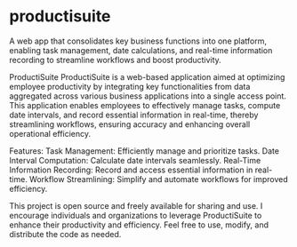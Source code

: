 # productisuite
A web app that consolidates key business functions into one platform, enabling task management, date calculations, and real-time information recording to streamline workflows and boost productivity.

ProductiSuite
ProductiSuite is a web-based application aimed at optimizing employee productivity by integrating key functionalities from data aggregated across various business applications into a single access point. This application enables employees to effectively manage tasks, compute date intervals, and record essential information in real-time, thereby streamlining workflows, ensuring accuracy and enhancing overall operational efficiency.

Features:
Task Management: Efficiently manage and prioritize tasks.
Date Interval Computation: Calculate date intervals seamlessly.
Real-Time Information Recording: Record and access essential information in real-time.
Workflow Streamlining: Simplify and automate workflows for improved efficiency.

This project is open source and freely available for sharing and use. I encourage individuals and organizations to leverage ProductiSuite to enhance their productivity and efficiency. Feel free to use, modify, and distribute the code as needed.
